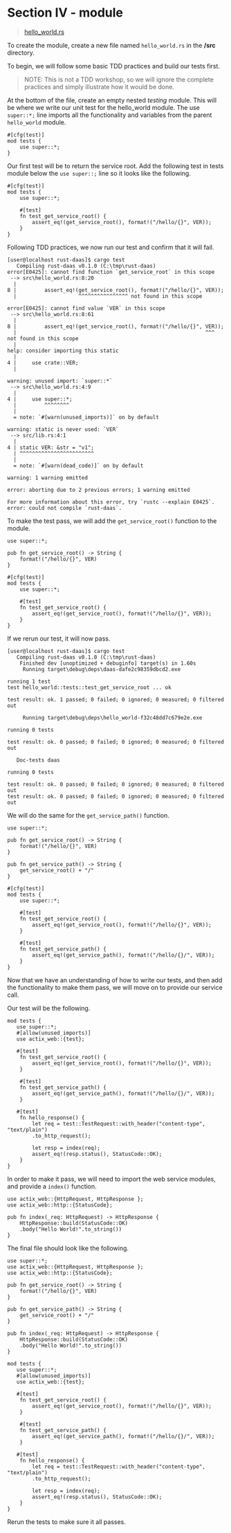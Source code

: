 # Section IV - module

> [hello\_world.rs](https://github.com/dsietz/daas-workshop/blob/master/rust-daas/src/hello_world.rs)

To create the module, create a new file named `hello_world.rs` in the **/src** directory.

To begin, we will follow some basic TDD practices and build our tests first.

> NOTE: This is not a TDD workshop, so we will ignore the complete practices and simply illustrate how it would be done.

At the bottom of the file, create an empty nested _testing_ module. This will be where we write our unit test for the hello\_world module. The use `super::*;` line imports all the functionality and variables from the parent `hello_world` module.

```text
#[cfg(test)]
mod tests {
    use super::*;
}
```

Our first test will be to return the service root. Add the following test in tests module below the `use super::;` line so it looks like the following.

```text
#[cfg(test)]
mod tests {
    use super::*;

    #[test]
    fn test_get_service_root() {
        assert_eq!(get_service_root(), format!("/hello/{}", VER));
    }
}
```

Following TDD practices, we now run our test and confirm that it will fail.

```text
[user@localhost rust-daas]$ cargo test
   Compiling rust-daas v0.1.0 (C:\tmp\rust-daas)
error[E0425]: cannot find function `get_service_root` in this scope
 --> src\hello_world.rs:8:20
  |
8 |         assert_eq!(get_service_root(), format!("/hello/{}", VER));
  |                    ^^^^^^^^^^^^^^^^ not found in this scope

error[E0425]: cannot find value `VER` in this scope
 --> src\hello_world.rs:8:61
  |
8 |         assert_eq!(get_service_root(), format!("/hello/{}", VER));
  |                                                             ^^^ not found in this scope
  |
help: consider importing this static
  |
4 |     use crate::VER;
  |

warning: unused import: `super::*`
 --> src\hello_world.rs:4:9
  |
4 |     use super::*;
  |         ^^^^^^^^
  |
  = note: `#[warn(unused_imports)]` on by default

warning: static is never used: `VER`
 --> src/lib.rs:4:1
  |
4 | static VER: &str = "v1";
  | ^^^^^^^^^^^^^^^^^^^^^^^^
  |
  = note: `#[warn(dead_code)]` on by default

warning: 1 warning emitted

error: aborting due to 2 previous errors; 1 warning emitted

For more information about this error, try `rustc --explain E0425`.
error: could not compile `rust-daas`.
```

To make the test pass, we will add the `get_service_root()` function to the module.

```text
use super::*;

pub fn get_service_root() -> String {
    format!("/hello/{}", VER)
}

#[cfg(test)]
mod tests {
    use super::*;

    #[test]
    fn test_get_service_root() {
        assert_eq!(get_service_root(), format!("/hello/{}", VER));
    }
}
```

If we rerun our test, it will now pass.

```text
[user@localhost rust-daas]$ cargo test
   Compiling rust-daas v0.1.0 (C:\tmp\rust-daas)
    Finished dev [unoptimized + debuginfo] target(s) in 1.60s
     Running target\debug\deps\daas-dafe2c98359dbcd2.exe

running 1 test
test hello_world::tests::test_get_service_root ... ok

test result: ok. 1 passed; 0 failed; 0 ignored; 0 measured; 0 filtered out

     Running target\debug\deps\hello_world-f32c48dd7c679e2e.exe

running 0 tests

test result: ok. 0 passed; 0 failed; 0 ignored; 0 measured; 0 filtered out

   Doc-tests daas

running 0 tests

test result: ok. 0 passed; 0 failed; 0 ignored; 0 measured; 0 filtered out
test result: ok. 0 passed; 0 failed; 0 ignored; 0 measured; 0 filtered out
```

We will do the same for the `get_service_path()` function.

```text
use super::*;

pub fn get_service_root() -> String {
    format!("/hello/{}", VER)
}

pub fn get_service_path() -> String {
    get_service_root() + "/"
}

#[cfg(test)]
mod tests {
    use super::*;

    #[test]
    fn test_get_service_root() {
        assert_eq!(get_service_root(), format!("/hello/{}", VER));
    }

    #[test]
    fn test_get_service_path() {
        assert_eq!(get_service_path(), format!("/hello/{}/", VER));
    }
}
```

Now that we have an understanding of how to write our tests, and then add the functionality to make them pass, we will move on to provide our service call.

Our test will be the following.

```text
mod tests {
   use super::*;
   #[allow(unused_imports)]
   use actix_web::{test};

   #[test]
    fn test_get_service_root() {
        assert_eq!(get_service_root(), format!("/hello/{}", VER));
    }

    #[test]
    fn test_get_service_path() {
        assert_eq!(get_service_path(), format!("/hello/{}/", VER));
    }

   #[test]
    fn hello_response() {
        let req = test::TestRequest::with_header("content-type", "text/plain")
        .to_http_request();

        let resp = index(req);
        assert_eq!(resp.status(), StatusCode::OK);
    }
}
```

In order to make it pass, we will need to import the web service modules, and provide a `index()` function.

```text
use actix_web::{HttpRequest, HttpResponse };
use actix_web::http::{StatusCode};

pub fn index(_req: HttpRequest) -> HttpResponse {
    HttpResponse::build(StatusCode::OK)
    .body("Hello World!".to_string())
}
```

The final file should look like the following.

```text
use super::*;
use actix_web::{HttpRequest, HttpResponse };
use actix_web::http::{StatusCode};

pub fn get_service_root() -> String {
    format!("/hello/{}", VER)
}

pub fn get_service_path() -> String {
    get_service_root() + "/"
}

pub fn index(_req: HttpRequest) -> HttpResponse {
    HttpResponse::build(StatusCode::OK)
    .body("Hello World!".to_string())
}

mod tests {
   use super::*;
   #[allow(unused_imports)]
   use actix_web::{test};

   #[test]
    fn test_get_service_root() {
        assert_eq!(get_service_root(), format!("/hello/{}", VER));
    }

    #[test]
    fn test_get_service_path() {
        assert_eq!(get_service_path(), format!("/hello/{}/", VER));
    }

   #[test]
    fn hello_response() {
        let req = test::TestRequest::with_header("content-type", "text/plain")
        .to_http_request();

        let resp = index(req);
        assert_eq!(resp.status(), StatusCode::OK);
    }
}
```

Rerun the tests to make sure it all passes.

